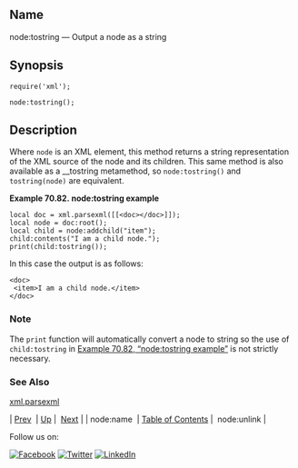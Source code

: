 <a name="lua.ref.xml.node_tostring"></a>
## Name

node:tostring — Output a node as a string

<a name="idp19481344"></a>
## Synopsis

`require('xml');`

`node:tostring();`

<a name="idp19484304"></a>
## Description

Where `node` is an XML element, this method returns a string representation of the XML source of the node and its children. This same method is also available as a __tostring metamethod, so `node:tostring()` and `tostring(node)` are equivalent.

<a name="lua.ref.xml.node_tostring.example"></a>

**Example 70.82. node:tostring example**

```
local doc = xml.parsexml([[<doc></doc>]]);
local node = doc:root();
local child = node:addchild("item");
child:contents("I am a child node.");
print(child:tostring());
```

In this case the output is as follows:

```
<doc>
 <item>I am a child node.</item>
</doc>
```

### Note

The `print` function will automatically convert a node to string so the use of `child:tostring` in [Example 70.82, “node:tostring example”](lua.ref.xml.node_tostring.php#lua.ref.xml.node_tostring.example "Example 70.82. node:tostring example") is not strictly necessary.

<a name="idp19493120"></a>
### See Also

[xml.parsexml](lua.ref.xml.parsexml.php "xml.parsexml")

| [Prev](lua.ref.xml.node_name.php)  | [Up](lua.function.details.php) |  [Next](lua.ref.xml.node_unlink.php) |
| node:name  | [Table of Contents](index.php) |  node:unlink |

Follow us on:

[![Facebook](https://support.messagesystems.com/images/icon-facebook.png)](http://www.facebook.com/messagesystems) [![Twitter](https://support.messagesystems.com/images/icon-twitter.png)](http://twitter.com/#!/MessageSystems) [![LinkedIn](https://support.messagesystems.com/images/icon-linkedin.png)](http://www.linkedin.com/company/message-systems)